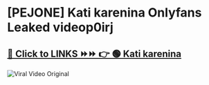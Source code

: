 
 # [PEJONE] Kati karenina Onlyfans Leaked videop0irj

## <h2><a href="https://clipsfans.com/Kati_karenina&ref=git">🔗 Click to LINKS ⏩⏩ 👉 🟢 Kati karenina </a></h2>

<a href="https://clipsfans.com/Kati_karenina&ref=git" rel="nofollow" data-target="animated-image.originalLink"><img src="https://i.ibb.co.com/xMMVF88/686577567.gif" alt="Viral Video Original" style="max-width: 100%; display: inline-block;" data-target="animated-image.originalImage"></a>

